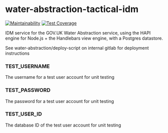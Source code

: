 # water-abstraction-tactical-idm

[![Maintainability](https://api.codeclimate.com/v1/badges/40d67aaf281ad5123107/maintainability)](https://codeclimate.com/github/DEFRA/water-abstraction-tactical-idm/maintainability)
[![Test Coverage](https://api.codeclimate.com/v1/badges/40d67aaf281ad5123107/test_coverage)](https://codeclimate.com/github/DEFRA/water-abstraction-tactical-idm/test_coverage)

IDM service for the GOV.UK Water Abstraction service, using the HAPI engine for Node.js + the Handlebars view engine, with a Postgres datastore.

See water-abstraction/deploy-script on internal gitlab for deployment instructions

### TEST_USERNAME
The username for a test user account for unit testing

### TEST_PASSWORD
The password for a test user account for unit testing

### TEST_USER_ID
The database ID of the test user account for unit testing
